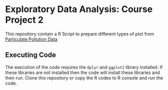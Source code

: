 # Exploratory Data Analysis: Course Project 2
This repository contain a R Script to prepare different types of plot from [Particulate Pollution Data](https://d396qusza40orc.cloudfront.net/exdata%2Fdata%2FNEI_data.zip) 

## Executing Code
The execution of the code requires the `dplyr` and `ggplot2` library installed. If these libraries are not installed then the code will install these libraries and then run. Clone this repository or copy the R codes to R console and run the code.

